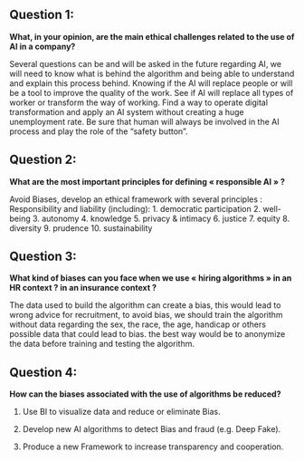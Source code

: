 Question 1:
-----------

**What, in your opinion, are the main ethical challenges related to the
use of AI in a company?**

Several questions can be and will be asked in the future regarding AI,
we will need to know what is behind the algorithm and being able to
understand and explain this process behind. Knowing if the AI will
replace people or will be a tool to improve the quality of the work. See
if AI will replace all types of worker or transform the way of working.
Find a way to operate digital transformation and apply an AI system
without creating a huge unemployment rate. Be sure that human will
always be involved in the AI process and play the role of the “safety
button”.

Question 2:
-----------

**What are the most important principles for defining « responsible AI »
?**

Avoid Biases, develop an ethical framework with several principles :
Responsibility and liability (including): 1. democratic participation 2.
well-being 3. autonomy 4. knowledge 5. privacy & intimacy 6. justice 7.
equity 8. diversity 9. prudence 10. sustainability

Question 3:
-----------

**What kind of biases can you face when we use « hiring algorithms » in
an HR context ? in an insurance context ?**

The data used to build the algorithm can create a bias, this would lead
to wrong advice for recruitment, to avoid bias, we should train the
algorithm without data regarding the sex, the race, the age, handicap or
others possible data that could lead to bias. the best way would be to
anonymize the data before training and testing the algorithm.

Question 4:
-----------

**How can the biases associated with the use of algorithms be reduced?**

1.  Use BI to visualize data and reduce or eliminate Bias.

2.  Develop new AI algorithms to detect Bias and fraud (e.g. Deep Fake).

3.  Produce a new Framework to increase transparency and cooperation.
